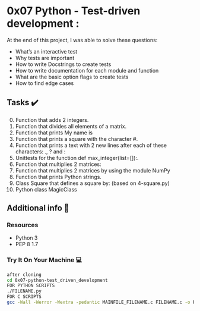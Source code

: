 # 0x07  Python - Test-driven development :

At the end of this project, I was able to solve these questions:
  
* What’s an interactive test
* Why tests are important
* How to write Docstrings to create tests
* How to write documentation for each module and function
* What are the basic option flags to create tests
* How to find edge cases

## Tasks :heavy_check_mark:

0. Function that adds 2 integers.
1. Function that divides all elements of a matrix.
2. Function that prints My name is <first name> <last name>
3. Function that prints a square with the character #.
4. Function that prints a text with 2 new lines after each of these characters: ., ? and :
5. Unittests for the function def max_integer(list=[]):.
6. Function that multiplies 2 matrices:
7. Function that multiplies 2 matrices by using the module NumPy
8. Function that prints Python strings.
9. Class Square that defines a square by: (based on 4-square.py)
10. Python class MagicClass


## Additional info :construction:
### Resources

- Python 3
- PEP 8 1.7

### Try It On Your Machine :computer:	
```bash
after cloning
cd 0x07-python-test_driven_development
FOR PYTHON SCRIPTS
./FILENAME.py
FOR C SCRIPTS
gcc -Wall -Werror -Wextra -pedantic MAINFILE_FILENAME.c FILENAME.c -o FILENAME
```
